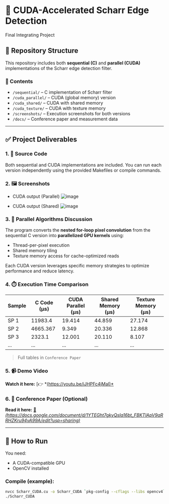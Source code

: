 # 🚀 CUDA-Accelerated Scharr Edge Detection
Final Integrating Project

## 📂 Repository Structure
This repository includes both **sequential (C)** and **parallel (CUDA)** implementations of the Scharr edge detection filter.

### 📄 Contents
- `/sequential/` – C implementation of Scharr filter
- `/cuda_parallel/` – CUDA (global memory) version
- `/cuda_shared/` – CUDA with shared memory
- `/cuda_texture/` – CUDA with texture memory
- `/screenshots/` – Execution screenshots for both versions
- `/docs/` – Conference paper and measurement data

---

## ✅ Project Deliverables

### 1. 🔗 Source Code
Both sequential and CUDA implementations are included. You can run each version independently using the provided Makefiles or compile commands.

### 2. 🖼️ Screenshots
- CUDA output (Parallel)
![image](https://github.com/user-attachments/assets/feffe9da-e413-4463-b302-dd35c9299224)

- CUDA output (Shared)
![image](https://github.com/user-attachments/assets/00fdb228-3db1-49b8-8de9-dc6d306a1604)

### 3. 🧵 Parallel Algorithms Discussion
The program converts the **nested for-loop pixel convolution** from the sequential C version into **parallelized GPU kernels** using:
- Thread-per-pixel execution
- Shared memory tiling
- Texture memory access for cache-optimized reads

Each CUDA version leverages specific memory strategies to optimize performance and reduce latency.

### 4. ⏱️ Execution Time Comparison

| Sample | C Code (μs) | CUDA Parallel (μs) | Shared Memory (μs) | Texture Memory (μs) |
|--------|-------------|---------------------|----------------------|----------------------|
| SP 1   | 11983.4     | 19.414              | 44.859               | 27.174               |
| SP 2   | 4665.367    | 9.349               | 20.336               | 12.868               |
| SP 3   | 2323.1      | 12.001              | 20.110               | 8.107                |
| ...    | ...         | ...                 | ...                  | ...                  |

> Full tables in `Conference Paper`

### 5. 📹 Demo Video
**Watch it here:** [👉 *[(https://youtu.be/iJHPFc4jMaI)*](#)

### 6. 📘 Conference Paper (Optional)
**Read it here:** [📄 *(https://docs.google.com/document/d/1YTEGht7gkyQsIa16bt_FBKTlApV9aRRHZKru94vA99A/edit?usp=sharing)*](#)

---

## 📌 How to Run
You need:
- A CUDA-compatible GPU
- OpenCV installed

### Compile (example):
```bash
nvcc Scharr_CUDA.cu -o Scharr_CUDA `pkg-config --cflags --libs opencv4`
./Scharr_CUDA
